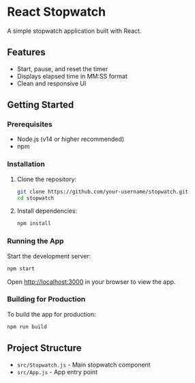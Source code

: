 # React Stopwatch

A simple stopwatch application built with React.

## Features

- Start, pause, and reset the timer
- Displays elapsed time in MM:SS format
- Clean and responsive UI

## Getting Started

### Prerequisites

- Node.js (v14 or higher recommended)
- npm

### Installation

1. Clone the repository:
   ```sh
   git clone https://github.com/your-username/stopwatch.git
   cd stopwatch
   ```

2. Install dependencies:
   ```sh
   npm install
   ```

### Running the App

Start the development server:
```sh
npm start
```
Open [http://localhost:3000](http://localhost:3000) in your browser to view the app.

### Building for Production

To build the app for production:
```sh
npm run build
```

## Project Structure

- `src/Stopwatch.js` - Main stopwatch component
- `src/App.js` - App entry point

